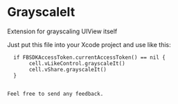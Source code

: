 # GrayscaleIt
Extension for grayscaling UIView itself

Just put this file into your Xcode project and use like this:

````
  if FBSDKAccessToken.currentAccessToken() == nil {
       cell.vLikeControl.grayscaleIt()
       cell.vShare.grayscaleIt()
  }


Feel free to send any feedback.
